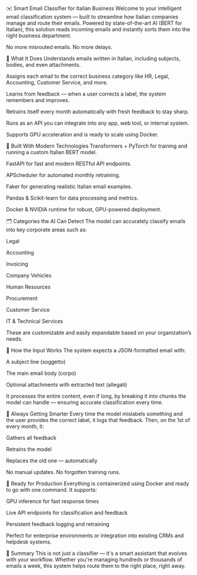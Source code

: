 ✉️ Smart Email Classifier for Italian Business
Welcome to your intelligent email classification system — built to streamline how Italian companies manage and route their emails. Powered by state-of-the-art AI (BERT for Italian), this solution reads incoming emails and instantly sorts them into the right business department.

No more misrouted emails. No more delays.

🧠 What It Does
Understands emails written in Italian, including subjects, bodies, and even attachments.

Assigns each email to the correct business category like HR, Legal, Accounting, Customer Service, and more.

Learns from feedback — when a user corrects a label, the system remembers and improves.

Retrains itself every month automatically with fresh feedback to stay sharp.

Runs as an API you can integrate into any app, web tool, or internal system.

Supports GPU acceleration and is ready to scale using Docker.

🔧 Built With Modern Technologies
Transformers + PyTorch for training and running a custom Italian BERT model.

FastAPI for fast and modern RESTful API endpoints.

APScheduler for automated monthly retraining.

Faker for generating realistic Italian email examples.

Pandas & Scikit-learn for data processing and metrics.

Docker & NVIDIA runtime for robust, GPU-powered deployment.

🗂 Categories the AI Can Detect
The model can accurately classify emails into key corporate areas such as:

Legal

Accounting

Invoicing

Company Vehicles

Human Resources

Procurement

Customer Service

IT & Technical Services

These are customizable and easily expandable based on your organization’s needs.

🧾 How the Input Works
The system expects a JSON-formatted email with:

A subject line (soggetto)

The main email body (corpo)

Optional attachments with extracted text (allegati)

It processes the entire content, even if long, by breaking it into chunks the model can handle — ensuring accurate classification every time.

🔁 Always Getting Smarter
Every time the model mislabels something and the user provides the correct label, it logs that feedback. Then, on the 1st of every month, it:

Gathers all feedback

Retrains the model

Replaces the old one — automatically

No manual updates. No forgotten training runs.

🐳 Ready for Production
Everything is containerized using Docker and ready to go with one command. It supports:

GPU inference for fast response times

Live API endpoints for classification and feedback

Persistent feedback logging and retraining

Perfect for enterprise environments or integration into existing CRMs and helpdesk systems.

🚀 Summary
This is not just a classifier — it's a smart assistant that evolves with your workflow. Whether you're managing hundreds or thousands of emails a week, this system helps route them to the right place, right away.
